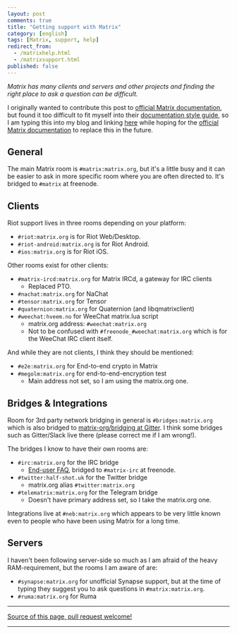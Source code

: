 ```yaml
---
layout: post
comments: true
title: "Getting support with Matrix"
category: [english]
tags: [Matrix, support, help]
redirect_from:
  - /matrixhelp.html
  - /matrixsupport.html
published: false
---
```


*Matrix has many clients and servers and other projects and finding the
 right place to ask a question can be difficult.*

I originally wanted to contribute this post to [official Matrix
documentation], but found it too difficult to fit myself into their
[documentation style guide], so I am typing this into my blog and linking
[here](/matrixhelp.html) while hoping for the [official Matrix documentation]
to replace this in the future.

[official Matrix documentation]:https://github.com/matrix-org/matrix-doc
[documentation style guide]:https://github.com/matrix-org/matrix-doc/blob/master/CONTRIBUTING.rst

## General

The main Matrix room is `#matrix:matrix.org`, but it's a little busy and
it can be easier to ask in more specific room where you are often directed
to. It's bridged to `#matrix` at freenode.

## Clients

Riot support lives in three rooms depending on your platform:

* `#riot:matrix.org` is for Riot Web/Desktop.
* `#riot-android:matrix.org` is for Riot Android.
* `#ios:matrix.org` is for Riot iOS.

Other rooms exist for other clients:

* `#matrix-ircd:matrix.org` for Matrix IRCd, a gateway for IRC clients
    * Replaced PTO.
* `#nachat:matrix.org` for NaChat
* `#tensor:matrix.org` for Tensor
* `#quaternion:matrix.org` for Quaternion (and libqmatrixclient)
* `#weechat:hveem.no` for WeeChat matrix.lua script
    * matrix.org address: `#weechat:matrix.org`
    * Not to be confused with `#freenode_#weechat:matrix.org` which is
      for the WeeChat IRC client itself.

And while they are not clients, I think they should be mentioned:

* `#e2e:matrix.org` for End-to-end crypto in Matrix
* `#megolm:matrix.org` for end-to-end-encryption test
    * Main address not set, so I am using the matrix.org one.

## Bridges & Integrations

Room for 3rd party network bridging in general is `#bridges:matrix.org`
which is also bridged to
[matrix-org/bridging at Gitter](https://gitter.im/matrix-org/bridging).
I think some bridges such as Gitter/Slack live there (please correct me if
I am wrong!).

The bridges I know to have their own rooms are:

* `#irc:matrix.org` for the IRC bridge
    * [End-user FAQ], bridged to `#matrix-irc` at freenode.
* `#twitter:half-shot.uk` for the Twitter bridge
    * matrix.org alias `#twitter:matrix.org`
* `#telematrix:matrix.org` for the Telegram bridge
    * Doesn't have primary address set, so I take the matrix.org one.

[End-user FAQ]:https://github.com/matrix-org/matrix-appservice-irc/wiki/End-user-FAQ

Integrations live at `#neb:matrix.org` which appears to be very little
known even to people who have been using Matrix for a long time.

## Servers

I haven't been following server-side so much as I am afraid of the heavy
RAM-requirement, but the rooms I am aware of are:

* `#synapse:matrix.org` for unofficial Synapse support, but at the time of
  typing they suggest you to ask questions in `#matrix:matrix.org`.
* `#ruma:matrix.org` for Ruma

* * * * *

[Source of this page, pull request welcome!](https://github.com/Mikaela/mikaela.github.io/blob/master/_posts/2017-01-03-matrix-getting-support.md)

* * * * *
